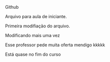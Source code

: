 Github

Arquivo para aula de iniciante.

Primeira modifiação do arquivo.

Modificando mais uma vez

Esse professor pede muita oferta mendigo kkkkk

Está quase no fim do curso
